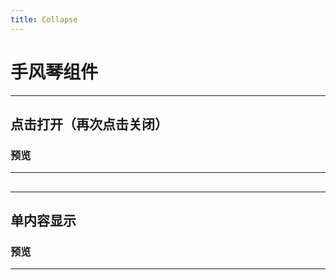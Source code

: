 ```yaml
---
title: Collapse
---
```

# 手风琴组件
---
## 点击打开（再次点击关闭）

### 预览
---
<collapse-demo></collapse-demo>
---
---
## 单内容显示

### 预览
---
<collapse-demo2></collapse-demo2>
---